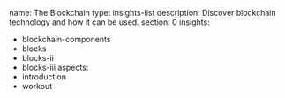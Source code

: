 name: The Blockchain
type: insights-list
description: Discover blockchain technology and how it can be used.
section: 0
insights:
  - blockchain-components
  - blocks
  - blocks-ii
  - blocks-iii
aspects:
  - introduction
  - workout
